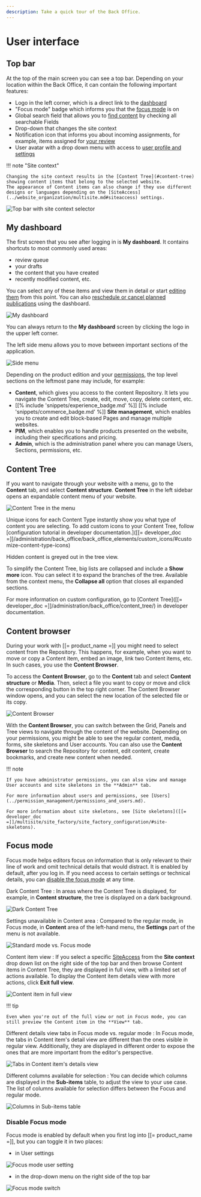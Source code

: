 ```yaml
---
description: Take a quick tour of the Back Office.
---
```


# User interface

## Top bar

At the top of the main screen you can see a top bar.
Depending on your location within the Back Office, it can contain the following important features:

- Logo in the left corner, which is a direct link to the [dashboard](#my-dashboard)
- "Focus mode" badge which informs you that the [focus mode](#focus-mode) is on
- Global search field that allows you to [find content](../search/search_for_content.md) by checking all searchable Fields
- Drop-down that changes the site context
- Notification icon that informs you about incoming assignments, for example, items assigned for [your review](../content_management/workflow_management/editorial_workflow.md#review-queue)
- User avatar with a drop down menu with access to [user profile and settings](get_started.md#edit-user-profile)

!!! note "Site context"

    Changing the site context results in the [Content Tree](#content-tree) showing content items that belong to the selected website.
    The appearance of Content items can also change if they use different designs or languages depending on the [SiteAccess](../website_organization/multisite.md#siteaccess) settings.

![Top bar with site context selector](img/top_bar.png "Top bar with site context selector")

## My dashboard

The first screen that you see after logging in is **My dashboard**. 
It contains shortcuts to most commonly used areas:

- review queue
- your drafts
- the content that you have created
- recently modified content, etc.

You can select any of these items and view them in detail or start [editing them](create_edit_content_items.md) from this point.
You can also [reschedule or cancel planned publications](../content_management/schedule_publishing.md#reschedule_or_cancel_publications) using the dashboard.

![My dashboard](img/dashboard.png "My dashboard")

You can always return to the **My dashboard** screen by clicking the logo in the upper left corner.

The left side menu allows you to move between important sections of the application.

![Side menu](img/side_menu.png "Side menu")

Depending on the product edition and your [permissions](../permission_management/permission_system.md), the top level sections on the leftmost pane may include, for example:

- **Content**, which gives you access to the content Repository.
It lets you navigate the Content Tree, create, edit, move, copy, delete content, etc.
- [[% include 'snippets/experience_badge.md' %]] [[% include 'snippets/commerce_badge.md' %]] **Site management**, which enables you to create and edit block-based Pages and manage multiple websites.
- **PIM**, which enables you to handle products presented on the website, including their specifications and pricing.
- **Admin**, which is the administration panel where you can manage Users, Sections, permissions, etc.

## Content Tree

If you want to navigate through your website with a menu, go to the **Content** tab, and select **Content structure**.
**Content Tree** in the left sidebar opens an expandable content menu of your website.

![Content Tree in the menu](img/left_menu_tree.png "Content Tree in the menu")

Unique icons for each Content Type instantly show you what type of content you are selecting. To add custom icons to your Content Tree, follow [configuration tutorial in developer documentation.]([[= developer_doc =]]/administration/back_office/back_office_elements/custom_icons/#customize-content-type-icons)

Hidden content is greyed out in the tree view.

To simplify the Content Tree, big lists are collapsed and include a **Show more** icon. 
You can select it to expand the branches of the tree.
Available from the context menu, the **Collapse all** option that closes all expanded sections.

For more information on custom configuration, go to [Content Tree]([[= developer_doc =]]/administration/back_office/content_tree/) in developer documentation.

## Content browser

During your work with [[= product_name =]] you might need to select content from the Repository.
This happens, for example, when you want to move or copy a Content item, embed an image, link two Content items, etc.
In such cases, you use the **Content Browser**.

To access the **Content Browser**, go to the **Content** tab and select **Content structure** or **Media**.
Then, select a file you want to copy or move and click the corresponding button in the top right corner.
The Content Browser window opens, and you can select the new location of the selected file or its copy.

![Content Browser](img/udw.png "Content Browser")

With the **Content Browser**, you can switch between the Grid, Panels and Tree views to navigate through the content of the website.
Depending on your permissions, you might be able to see the regular content, media, forms, site skeletons and User accounts.
You can also use the **Content Browser** to search the Repository for content, edit content, create bookmarks, and create new content when needed.

!!! note

    If you have administrator permissions, you can also view and manage User accounts and site skeletons in the **Admin** tab.

    For more information about users and permissions, see [Users](../permission_management/permissions_and_users.md).

    For more information about site skeletons, see [Site skeletons]([[= developer_doc =]]/multisite/site_factory/site_factory_configuration/#site-skeletons).

## Focus mode

Focus mode helps editors focus on information that is only relevant to their line of work and omit technical details that would distract.
It is enabled by default, after you log in.
If you need access to certain settings or technical details, you can [disable the focus mode](#disable-focus-mode) at any time.

Dark Content Tree
: In areas where the Content Tree is displayed, for example, in **Content structure**, the tree is displayed on a dark background.

![Dark Content Tree](img/FM_dark_content_tree.png "Dark Content Tree")

Settings unavailable in Content area
: Compared to the regular mode, in Focus mode, in **Content** area of the left-hand menu, the **Settings** part of the menu is not available.

![Standard mode vs. Focus mode](img/FM_menu_settings.png "Content menu in standard mode vs. Focus mode")

Content item view
: If you select a specific [SiteAccess](translate_content.md#siteaccess) from the **Site context** drop down list on the right side of the top bar and then browse Content items in Content Tree, they are displayed in full view, with a limited set of actions available.
To display the Content item details view with more actions, click **Exit full view**.

![Content item in full view](img/FM_content_item_full_view.png "Content item in full view")

!!! tip

    Even when you're out of the full view or not in Focus mode, you can still preview the Content item in the **View** tab.

Different details view tabs in Focus mode vs. regular mode
: In Focus mode, the tabs in Content item's detail view are different than the ones visible in regular view.
Additionally, they are displayed in different order to expose the ones that are more important from the editor's perspective.

![Tabs in Content item's details view](img/FM_content_item_tabs_comparison.png "Content item tabs in standard mode vs. Focus mode")

Different columns available for selection
: You can decide which columns are displayed in the **Sub-items** table, to adjust the view to your use case.
The list of columns available for selection differs between the Focus and regular mode.

![Columns in Sub-items table](img/FM_subitems_column_list_comparison.png "Sub-items table columns in standard mode vs. Focus mode")

### Disable Focus mode

Focus mode is enabled by default when you first log into [[= product_name =]], but you can toggle it in two places:

- in User settings

![Focus mode user setting](img/FM_user_settings.png "Focus mode user setting")

- in the drop-down menu on the right side of the top bar

![Focus mode switch](img/FM_switch.png "Focus mode switch")